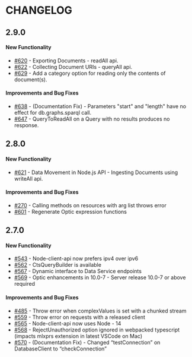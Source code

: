 # CHANGELOG

## 2.9.0
#### New Functionality

- [#620](https://github.com/marklogic/node-client-api/issues/620) - Exporting Documents - readAll api.
- [#622](https://github.com/marklogic/node-client-api/issues/622) - Collecting Document URIs - queryAll api.
- [#629](https://github.com/marklogic/node-client-api/issues/629) - Add a category option for reading only the contents of document(s).

#### Improvements and Bug Fixes

- [#638](https://github.com/marklogic/node-client-api/issues/638) - (Documentation Fix) - Parameters "start" and "length" have no effect for db.graphs.sparql call.
- [#647](https://github.com/marklogic/node-client-api/issues/647) - QueryToReadAll on a Query with no results produces no response.


## 2.8.0
#### New Functionality

- [#621](https://github.com/marklogic/node-client-api/issues/621) - Data Movement in Node.js API - Ingesting Documents using writeAll api.

#### Improvements and Bug Fixes
- [#270](https://github.com/marklogic/node-client-api/issues/270) - Calling methods on resources with arg list throws error
- [#601](https://github.com/marklogic/node-client-api/issues/601) - Regenerate Optic expression functions


## 2.7.0
#### New Functionality

- [#543](https://github.com/marklogic/node-client-api/issues/543) - Node-client-api now prefers ipv4 over ipv6
- [#562](https://github.com/marklogic/node-client-api/issues/562) - CtsQueryBuilder is available
- [#567](https://github.com/marklogic/node-client-api/issues/567) - Dynamic interface to Data Service endpoints
- [#569](https://github.com/marklogic/node-client-api/issues/569) - Optic enhancements in 10.0-7 - Server release 10.0-7 or above required

#### Improvements and Bug Fixes
- [#485](https://github.com/marklogic/node-client-api/issues/485) - Throw error when complexValues is set with a chunked stream
- [#559](https://github.com/marklogic/node-client-api/issues/559) - Throw error on requests with a released client
- [#565](https://github.com/marklogic/node-client-api/issues/565 ) - Node-client-api now uses Node - 14
- [#568](https://github.com/marklogic/node-client-api/issues/568) - RejectUnauthorized option ignored in webpacked typescript (impacts mlxprs extension in latest VSCode on Mac)
- [#570](https://github.com/marklogic/node-client-api/issues/570) - (Documentation Fix) - Changed “testConnection” on DatabaseClient to “checkConnection”
